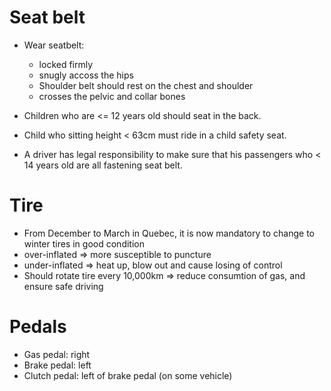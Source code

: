 # Seat belt
- Wear seatbelt:
	
	+ locked firmly
	+ snugly accoss the hips
	+ Shoulder belt should rest on the chest and shoulder
	+ crosses the pelvic and collar bones

- Children who are <= 12 years old should seat in the back.
- Child who sitting height < 63cm must ride in a child safety seat.
- A driver has legal responsibility to make sure that his passengers who < 14 years old are all fastening seat belt.

# Tire

- From December to March in Quebec, it is now mandatory to change to winter tires in good condition
- over-inflated => more susceptible to puncture
- under-inflated => heat up, blow out and cause losing of control
- Should rotate tire every 10,000km => reduce consumtion of gas, and ensure safe driving

# Pedals

- Gas pedal: right
- Brake pedal: left
- Clutch pedal: left of brake pedal (on some vehicle)


